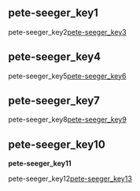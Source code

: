 ## pete-seeger_key1
pete-seeger_key2[pete-seeger_key3](QhnPVP23rzo)


## pete-seeger_key4
pete-seeger_key5[pete-seeger_key6](lG26dy66sr0)


## pete-seeger_key7
pete-seeger_key8[pete-seeger_key9](lvoLCpRfAIo)


## pete-seeger_key10
**pete-seeger_key11**

pete-seeger_key12[pete-seeger_key13](VucczIg98Gw)


